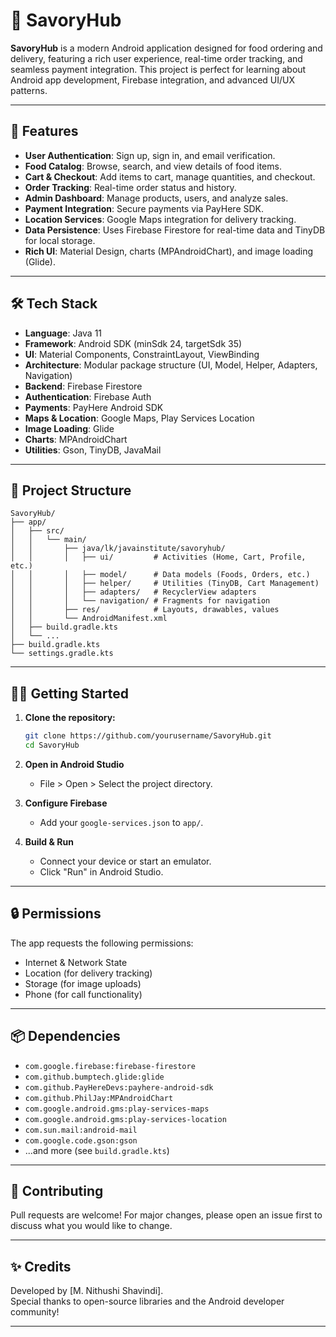 # 🍲 SavoryHub

**SavoryHub** is a modern Android application designed for food ordering and delivery, featuring a rich user experience, real-time order tracking, and seamless payment integration. This project is perfect for learning about Android app development, Firebase integration, and advanced UI/UX patterns.

---

## 🚀 Features

- **User Authentication**: Sign up, sign in, and email verification.
- **Food Catalog**: Browse, search, and view details of food items.
- **Cart & Checkout**: Add items to cart, manage quantities, and checkout.
- **Order Tracking**: Real-time order status and history.
- **Admin Dashboard**: Manage products, users, and analyze sales.
- **Payment Integration**: Secure payments via PayHere SDK.
- **Location Services**: Google Maps integration for delivery tracking.
- **Data Persistence**: Uses Firebase Firestore for real-time data and TinyDB for local storage.
- **Rich UI**: Material Design, charts (MPAndroidChart), and image loading (Glide).

---

## 🛠️ Tech Stack

- **Language**: Java 11
- **Framework**: Android SDK (minSdk 24, targetSdk 35)
- **UI**: Material Components, ConstraintLayout, ViewBinding
- **Architecture**: Modular package structure (UI, Model, Helper, Adapters, Navigation)
- **Backend**: Firebase Firestore
- **Authentication**: Firebase Auth
- **Payments**: PayHere Android SDK
- **Maps & Location**: Google Maps, Play Services Location
- **Image Loading**: Glide
- **Charts**: MPAndroidChart
- **Utilities**: Gson, TinyDB, JavaMail

---

## 📁 Project Structure

```
SavoryHub/
├── app/
│   ├── src/
│   │   └── main/
│   │       ├── java/lk/javainstitute/savoryhub/
│   │       │   ├── ui/         # Activities (Home, Cart, Profile, etc.)
│   │       │   ├── model/      # Data models (Foods, Orders, etc.)
│   │       │   ├── helper/     # Utilities (TinyDB, Cart Management)
│   │       │   ├── adapters/   # RecyclerView adapters
│   │       │   └── navigation/ # Fragments for navigation
│   │       ├── res/            # Layouts, drawables, values
│   │       └── AndroidManifest.xml
│   ├── build.gradle.kts
│   └── ...
├── build.gradle.kts
└── settings.gradle.kts
```

---

## 🧑‍💻 Getting Started

1. **Clone the repository:**
   ```bash
   git clone https://github.com/yourusername/SavoryHub.git
   cd SavoryHub
   ```

2. **Open in Android Studio**  
   - File > Open > Select the project directory.

3. **Configure Firebase**  
   - Add your `google-services.json` to `app/`.

4. **Build & Run**  
   - Connect your device or start an emulator.
   - Click "Run" in Android Studio.

---

## 🔒 Permissions

The app requests the following permissions:
- Internet & Network State
- Location (for delivery tracking)
- Storage (for image uploads)
- Phone (for call functionality)

---

## 📦 Dependencies

- `com.google.firebase:firebase-firestore`
- `com.github.bumptech.glide:glide`
- `com.github.PayHereDevs:payhere-android-sdk`
- `com.github.PhilJay:MPAndroidChart`
- `com.google.android.gms:play-services-maps`
- `com.google.android.gms:play-services-location`
- `com.sun.mail:android-mail`
- `com.google.code.gson:gson`
- ...and more (see `build.gradle.kts`)

---

## 🤝 Contributing

Pull requests are welcome! For major changes, please open an issue first to discuss what you would like to change.

---

## ✨ Credits

Developed by [M. Nithushi Shavindi].  
Special thanks to open-source libraries and the Android developer community!

---
